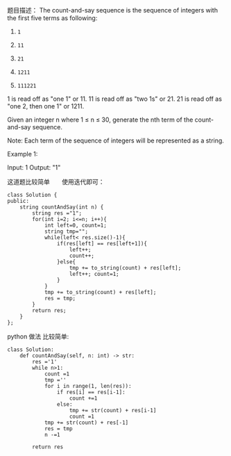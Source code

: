题目描述：
The count-and-say sequence is the sequence of integers with the first five terms as following:

1.     1
2.     11
3.     21
4.     1211
5.     111221
1 is read off as "one 1" or 11.
11 is read off as "two 1s" or 21.
21 is read off as "one 2, then one 1" or 1211.

Given an integer n where 1 ≤ n ≤ 30, generate the nth term of the count-and-say sequence.

Note: Each term of the sequence of integers will be represented as a string.

 

Example 1:

Input: 1
Output: "1"

这道题比较简单　　使用迭代即可：

```
class Solution {
public:
    string countAndSay(int n) {
        string res ="1";
        for(int i=2; i<=n; i++){
            int left=0, count=1;
            string tmp="";
            while(left< res.size()-1){
                if(res[left] == res[left+1]){
                    left++;
                    count++;
                }else{
                    tmp += to_string(count) + res[left];
                    left++; count=1;
                }
            }
            tmp += to_string(count) + res[left];
            res = tmp;
        }
        return res;
    }
};
```


python 做法 比较简单:
```
class Solution:
    def countAndSay(self, n: int) -> str:
        res ='1'
        while n>1:
            count =1
            tmp =''
            for i in range(1, len(res)):
                if res[i] == res[i-1]:
                    count +=1
                else:
                    tmp += str(count) + res[i-1]
                    count =1
            tmp += str(count) + res[-1]
            res = tmp
            n -=1
        
        return res
        
```
